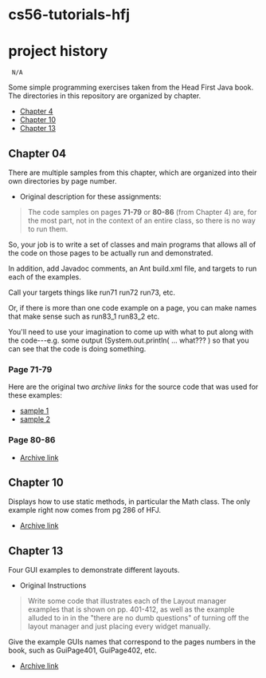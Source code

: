 # cs56-tutorials-hfj

project history
===============
```
 N/A
```

Some simple programming exercises taken from the Head First Java book. The directories in this repository are organized by chapter.

* [Chapter 4](https://github.com/UCSB-CS56-Projects/cs56-tutorials-hfj#chapter-04)
* [Chapter 10](https://github.com/UCSB-CS56-Projects/cs56-tutorials-hfj#chapter-10)
* [Chapter 13](https://github.com/UCSB-CS56-Projects/cs56-tutorials-hfj#chapter-13)

## Chapter 04

There are multiple samples from this chapter, which are organized into their own directories by page number.

* Original description for these assignments:

> The code samples on pages **71-79** or **80-86** (from Chapter 4) are, for the most part, not in the context of an entire class, so there is no way to run them.
>
So, your job is to write a set of classes and main programs that allows all of the code on those pages to be actually run and demonstrated. 
>
In addition, add Javadoc comments, an Ant build.xml file, and targets to run each of the examples.
>
Call your targets things like run71 run72 run73, etc. 
>
Or, if there is more than one code example on a page, you can make names that make sense such as run83_1 run83_2 etc.
>
You'll need to use your imagination to come up with what to put along with the code---e.g. some output (System.out.println( ... what??? ) so that you can see that the code is doing something.

### Page 71-79 

Here are the original two *archive links* for the source code that was used for these examples:

* [sample 1](https://foo.cs.ucsb.edu/cs56/issues/0000204/)
* [sample 2](https://foo.cs.ucsb.edu/cs56/issues/0000209/)

### Page 80-86

* [Archive link](https://foo.cs.ucsb.edu/cs56/issues/0000244/)

## Chapter 10

Displays how to use static methods, in particular the Math class. The only example right now comes from pg 286 of HFJ.

* [Archive link](https://foo.cs.ucsb.edu/cs56/issues/0000138/)

## Chapter 13

Four GUI examples to demonstrate different layouts.

* Original Instructions

> Write some code that illustrates each of the Layout manager examples that is shown on pp. 401-412, as well as the example alluded to in in the "there are no dumb questions" of turning off the layout manager and just placing every widget manually. 
>
Give the example GUIs names that correspond to the pages numbers in the book, such as GuiPage401, GuiPage402, etc.

* [Archive link](https://foo.cs.ucsb.edu/cs56/issues/0000074/)
